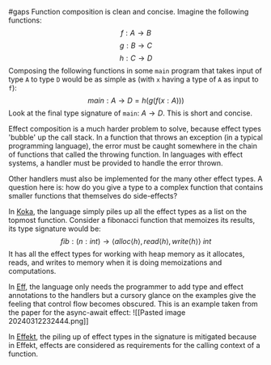 #gaps
Function composition is clean and concise. Imagine the following functions:
$$
f: A \rightarrow B
$$
$$
g: B \rightarrow C
$$
$$
h: C \rightarrow D
$$
Composing the following functions in some `main` program that takes input of type `A` to type `D` would be as simple as (with `x` having a type of `A` as input to `f`):
$$
main: A \rightarrow D = h(g(f(x: A)))
$$
Look at the final type signature of `main`: $A \rightarrow D$. This is short and concise.

Effect composition is a much harder problem to solve, because effect types 'bubble' up the call stack. In a function that throws an exception (in a typical programming language), the error must be caught somewhere in the chain of functions that called the throwing function. In languages with effect systems, a handler must be provided to handle the error thrown.

Other handlers must also be implemented for the many other effect types. A question here is: how do you give a type to a complex function that contains smaller functions that themselves do side-effects?

In [Koka](<Koka-Programming with Row-polymorphic Effect Types>), the language simply piles up all the effect types as a list on the topmost function. Consider a fibonacci function that memoizes its results, its type signature would be:
$$
fib: (n: int) \rightarrow \langle alloc \langle h \rangle, read \langle h \rangle, write \langle h \rangle \rangle \ int
$$
It has all the effect types for working with heap memory as it allocates, reads, and writes to memory when it is doing memoizations and computations.

In [Eff](<Programming with Algebraic Effects and Handlers>), the language only needs the programmer to add type and effect annotations to the handlers but a cursory glance on the examples give the feeling that control flow becomes obscured. This is an example taken from the paper for the async-await effect:
![[Pasted image 20240312232444.png]]

In [Effekt](<Effects as Capabilities-Effect Handlers and Lightweight Effect Polymorphism.>), the piling up of effect types in the signature is mitigated because in Effekt, effects are considered as requirements for the calling context of a function.